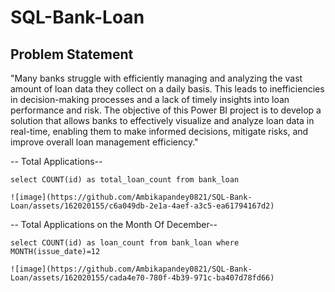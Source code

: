 # SQL-Bank-Loan 


## Problem Statement

"Many banks struggle with efficiently managing and analyzing the vast amount of loan data they collect on a daily basis.
This leads to inefficiencies in decision-making processes and a lack of timely insights into loan performance and risk.
The objective of this Power BI project is to develop a solution that allows banks to effectively visualize and 
analyze loan data in real-time, enabling them to make informed decisions, mitigate risks, and improve overall loan management efficiency."


-- Total Applications--

    select COUNT(id) as total_loan_count from bank_loan

    ![image](https://github.com/Ambikapandey0821/SQL-Bank-Loan/assets/162020155/c6a049db-2e1a-4aef-a3c5-ea61794167d2)
    
-- Total Applications on the Month Of December--

    select COUNT(id) as loan_count from bank_loan where MONTH(issue_date)=12
    
    ![image](https://github.com/Ambikapandey0821/SQL-Bank-Loan/assets/162020155/cada4e70-780f-4b39-971c-ba407d78fd66)
